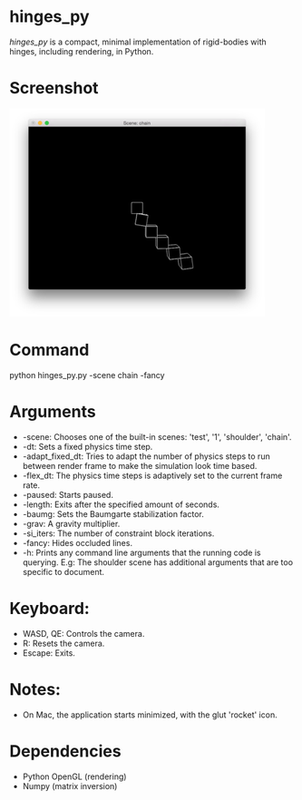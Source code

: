 # hinges_py
*hinges_py* is a compact, minimal implementation of rigid-bodies with hinges, including rendering, in Python.

# Screenshot
<img src="hinges_py_chain.png" width="450">


# Command
 python hinges_py.py -scene chain -fancy

# Arguments
 - -scene: Chooses one of the built-in scenes: 'test', '1', 'shoulder', 'chain'.
 - -dt: Sets a fixed physics time step.
 - -adapt_fixed_dt: Tries to adapt the number of physics steps to run between render frame to make the simulation look time based.
 - -flex_dt: The physics time steps is adaptively set to the current frame rate.
 - -paused: Starts paused.
 - -length: Exits after the specified amount of seconds.
 - -baumg: Sets the Baumgarte stabilization factor.
 - -grav: A gravity multiplier.
 - -si_iters: The number of constraint block iterations.
 - -fancy: Hides occluded lines.
 - -h: Prints any command line arguments that the running code is querying. E.g: The shoulder scene has additional arguments that are too specific to document.

# Keyboard:
 - WASD, QE: Controls the camera.
 - R: Resets the camera.
 - Escape: Exits.

#  Notes:
 -  On Mac, the application starts minimized, with the glut 'rocket' icon.

# Dependencies
 - Python OpenGL (rendering)
 - Numpy (matrix inversion)
